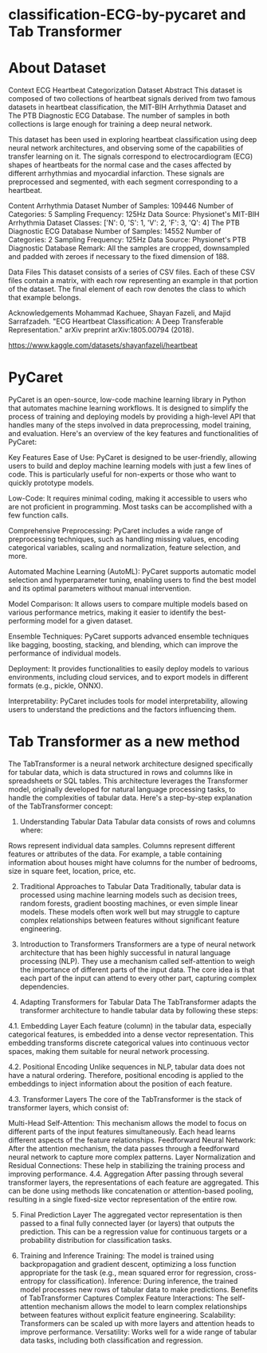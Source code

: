 # classification-ECG-by-pycaret and Tab Transformer

# About Dataset

Context
ECG Heartbeat Categorization Dataset
Abstract
This dataset is composed of two collections of heartbeat signals derived from two famous datasets in heartbeat classification, the MIT-BIH Arrhythmia Dataset and The PTB Diagnostic ECG Database. The number of samples in both collections is large enough for training a deep neural network.

This dataset has been used in exploring heartbeat classification using deep neural network architectures, and observing some of the capabilities of transfer learning on it. The signals correspond to electrocardiogram (ECG) shapes of heartbeats for the normal case and the cases affected by different arrhythmias and myocardial infarction. These signals are preprocessed and segmented, with each segment corresponding to a heartbeat.

Content
Arrhythmia Dataset
Number of Samples: 109446
Number of Categories: 5
Sampling Frequency: 125Hz
Data Source: Physionet's MIT-BIH Arrhythmia Dataset
Classes: ['N': 0, 'S': 1, 'V': 2, 'F': 3, 'Q': 4]
The PTB Diagnostic ECG Database
Number of Samples: 14552
Number of Categories: 2
Sampling Frequency: 125Hz
Data Source: Physionet's PTB Diagnostic Database
Remark: All the samples are cropped, downsampled and padded with zeroes if necessary to the fixed dimension of 188.

Data Files
This dataset consists of a series of CSV files. Each of these CSV files contain a matrix, with each row representing an example in that portion of the dataset. The final element of each row denotes the class to which that example belongs.

Acknowledgements
Mohammad Kachuee, Shayan Fazeli, and Majid Sarrafzadeh. "ECG Heartbeat Classification: A Deep Transferable Representation." arXiv preprint arXiv:1805.00794 (2018).

https://www.kaggle.com/datasets/shayanfazeli/heartbeat

# PyCaret

PyCaret is an open-source, low-code machine learning library in Python that automates machine learning workflows. It is designed to simplify the process of training and deploying models by providing a high-level API that handles many of the steps involved in data preprocessing, model training, and evaluation. Here's an overview of the key features and functionalities of PyCaret:

Key Features
Ease of Use: PyCaret is designed to be user-friendly, allowing users to build and deploy machine learning models with just a few lines of code. This is particularly useful for non-experts or those who want to quickly prototype models.

Low-Code: It requires minimal coding, making it accessible to users who are not proficient in programming. Most tasks can be accomplished with a few function calls.

Comprehensive Preprocessing: PyCaret includes a wide range of preprocessing techniques, such as handling missing values, encoding categorical variables, scaling and normalization, feature selection, and more.

Automated Machine Learning (AutoML): PyCaret supports automatic model selection and hyperparameter tuning, enabling users to find the best model and its optimal parameters without manual intervention.

Model Comparison: It allows users to compare multiple models based on various performance metrics, making it easier to identify the best-performing model for a given dataset.

Ensemble Techniques: PyCaret supports advanced ensemble techniques like bagging, boosting, stacking, and blending, which can improve the performance of individual models.

Deployment: It provides functionalities to easily deploy models to various environments, including cloud services, and to export models in different formats (e.g., pickle, ONNX).

Interpretability: PyCaret includes tools for model interpretability, allowing users to understand the predictions and the factors influencing them.


# Tab Transformer as a new method


The TabTransformer is a neural network architecture designed specifically for tabular data, which is data structured in rows and columns like in spreadsheets or SQL tables. This architecture leverages the Transformer model, originally developed for natural language processing tasks, to handle the complexities of tabular data. Here's a step-by-step explanation of the TabTransformer concept:

1. Understanding Tabular Data
Tabular data consists of rows and columns where:

Rows represent individual data samples.
Columns represent different features or attributes of the data.
For example, a table containing information about houses might have columns for the number of bedrooms, size in square feet, location, price, etc.

2. Traditional Approaches to Tabular Data
Traditionally, tabular data is processed using machine learning models such as decision trees, random forests, gradient boosting machines, or even simple linear models. These models often work well but may struggle to capture complex relationships between features without significant feature engineering.

3. Introduction to Transformers
Transformers are a type of neural network architecture that has been highly successful in natural language processing (NLP). They use a mechanism called self-attention to weigh the importance of different parts of the input data. The core idea is that each part of the input can attend to every other part, capturing complex dependencies.

4. Adapting Transformers for Tabular Data
The TabTransformer adapts the transformer architecture to handle tabular data by following these steps:

4.1. Embedding Layer
Each feature (column) in the tabular data, especially categorical features, is embedded into a dense vector representation. This embedding transforms discrete categorical values into continuous vector spaces, making them suitable for neural network processing.

4.2. Positional Encoding
Unlike sequences in NLP, tabular data does not have a natural ordering. Therefore, positional encoding is applied to the embeddings to inject information about the position of each feature.

4.3. Transformer Layers
The core of the TabTransformer is the stack of transformer layers, which consist of:

Multi-Head Self-Attention: This mechanism allows the model to focus on different parts of the input features simultaneously. Each head learns different aspects of the feature relationships.
Feedforward Neural Network: After the attention mechanism, the data passes through a feedforward neural network to capture more complex patterns.
Layer Normalization and Residual Connections: These help in stabilizing the training process and improving performance.
4.4. Aggregation
After passing through several transformer layers, the representations of each feature are aggregated. This can be done using methods like concatenation or attention-based pooling, resulting in a single fixed-size vector representation of the entire row.

5. Final Prediction Layer
The aggregated vector representation is then passed to a final fully connected layer (or layers) that outputs the prediction. This can be a regression value for continuous targets or a probability distribution for classification tasks.

6. Training and Inference
Training: The model is trained using backpropagation and gradient descent, optimizing a loss function appropriate for the task (e.g., mean squared error for regression, cross-entropy for classification).
Inference: During inference, the trained model processes new rows of tabular data to make predictions.
Benefits of TabTransformer
Captures Complex Feature Interactions: The self-attention mechanism allows the model to learn complex relationships between features without explicit feature engineering.
Scalability: Transformers can be scaled up with more layers and attention heads to improve performance.
Versatility: Works well for a wide range of tabular data tasks, including both classification and regression.
